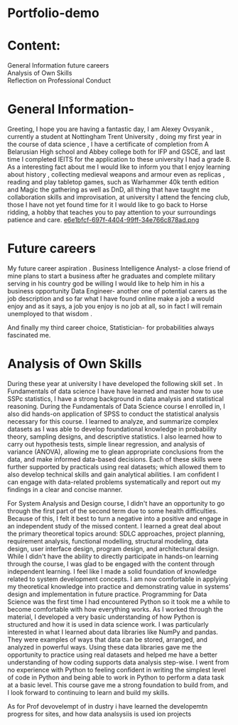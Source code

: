 # Portfolio-demo

# Content:
General Information	
future careers  
Analysis of Own Skills  
Reflection on Professional Conduct
# General Information-
Greeting, I hope you are having a fantastic day, I am Alexey Ovsyanik , currently a student at Nottingham Trent University , doing my first year in the course of data science , I have a certificate of completion from A Belarusian High school and Abbey college  both for IFP and GSCE, and last time I completed IElTS for the  application to these university I had a grade 8. As a interesting fact about me I would like to inform you that I enjoy learning about history , collecting medieval weapons and armour even as replicas , reading and play tabletop games, such as Warhammer 40k tenth edition and Magic the gathering as well as DnD, all thing that have taught me collaboration skills and improvisation, at university I attend the fencing club, those I have not yet found time for it I would like to go back to Horse ridding, a hobby that teaches you to pay attention to your surroundings patience and care. 
[e6e1bfcf-697f-4404-99ff-34e766c878ad.png](https://github.com/N1313050/Portfolio-demo/blob/main/e6e1bfcf-697f-4404-99ff-34e766c878ad.png?raw=true)

# Future careers  
My future career aspiration .
Business Intelligence Analyst- a close friend of mine plans to start a business after he graduates and complete military serving in his country god be willing I would like to help him in his a business opportunity 
Data Engineer- another one of potential carers as the job description and so far what I have found online make a job a would enjoy and as it says, a job you enjoy is no job at all, so in fact I will remain unemployed to that wisdom .

And finally my third career choice, Statistician- for probabilities always fascinated me.


# Analysis of Own Skills  
During these year at university I have developed the following skill set . 
In Fundamentals of data science I have have learned and master how to use SSPc statistics, I have a strong background in data analysis and statistical reasoning. During the Fundamentals of Data Science course I enrolled in, I also did hands-on application of SPSS to conduct the statistical analysis necessary for this course. I learned to analyze, and summarize complex datasets as I was able to develop foundational knowledge in probability theory, sampling designs, and descriptive statistics. I also learned how to carry out hypothesis tests, simple linear regression, and analysis of variance (ANOVA), allowing me to glean appropriate conclusions from the data, and make informed data-based decisions. Each of these skills were further supported by practicals using real datasets; which allowed them to also develop technical skills and gain analytical abilities. I am confident I can engage with data-related problems systematically and report out my findings in a clear and concise manner.

For System Analysis and Design course, I didn't have an opportunity to go through the first part of the second term due to some health difficulties. Because of this, I felt it best to turn a negative into a positive and engage in an independent study of the missed content. I learned a great deal about the primary theoretical topics around: SDLC approaches, project planning, requirement analysis, functional modelling, structural modeling, data design, user interface design, program design, and architectural design. While I didn't have the ability to directly participate in hands-on learning through the course, I was glad to be engaged with the content through independent learning. I feel like I made a solid foundation of knowledge related to system development concepts. I am now comfortable in applying my theoretical knowledge into practice and demonstrating value in systems' design and implementation in future practice.
Programming for Data Science was the first time I had encountered Python so it took me a while to become comfortable with how everything works. As I worked through the material, I developed a very basic understanding of how Python is structured and how it is used in data science work. I was particularly interested in what I learned about data libraries like NumPy and pandas. They were examples of ways that data can be stored, arranged, and analyzed in powerful ways. Using these data libraries gave me the opportunity to practice using real datasets and helped me have a better understanding of how coding supports data analysis step-wise. I went from no experience with Python to feeling confident in writing the simplest level of code in Python and being able to work in Python to perform a data task at a basic level. This course gave me a strong foundation to build from, and I look forward to continuing to learn and build my skills.

As for Prof devovelempt of in dustry i have  learned the developemtn progress for sites, and how data analsysiis is used ion projects 


